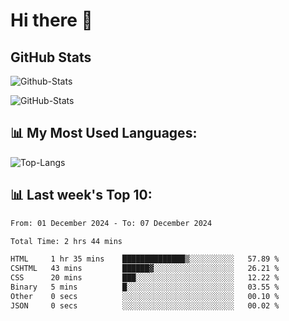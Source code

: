 # Hi there 👋

## GitHub Stats
![Github-Stats](https://github-readme-stats-sigma-five.vercel.app/api?username=ltorson&show_icons=true&theme=radical&count_private=true&show=reviews,discussions_started,discussions_answered,prs_merged,prs_merged_percentage)

![GitHub-Stats](https://github-readme-stats.vercel.app/api/wakatime?username=LeeTorson&theme=synthwave&size_weight=0.5&count_weight=0.5&title_color=36F9F6&langs_count=10&count_private=true)

## 📊 My Most Used Languages:
![Top-Langs](https://github-readme-stats-sigma-five.vercel.app/api/top-langs/?username=LTorson&layout=compact&langs_count=10)


## 📊 Last week's Top 10:
<!--START_SECTION:waka-->

```txt
From: 01 December 2024 - To: 07 December 2024

Total Time: 2 hrs 44 mins

HTML     1 hr 35 mins    ██████████████▒░░░░░░░░░░   57.89 %
CSHTML   43 mins         ██████▓░░░░░░░░░░░░░░░░░░   26.21 %
CSS      20 mins         ███░░░░░░░░░░░░░░░░░░░░░░   12.22 %
Binary   5 mins          █░░░░░░░░░░░░░░░░░░░░░░░░   03.55 %
Other    0 secs          ░░░░░░░░░░░░░░░░░░░░░░░░░   00.10 %
JSON     0 secs          ░░░░░░░░░░░░░░░░░░░░░░░░░   00.02 %
```

<!--END_SECTION:waka-->
